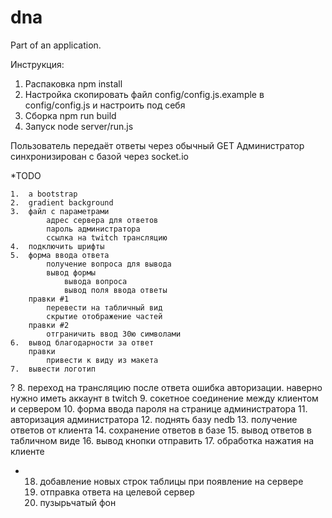 # dna
Part of an application.

Инструкция:

1. Распаковка
	npm install
2. Настройка
	скопировать файл config/config.js.example в config/config.js и настроить под себя
3. Сборка
	npm run build
4. Запуск
	node server/run.js


Пользователь передаёт ответы через обычный GET
Администратор синхронизирован с базой через socket.io

*TODO

	1.	a bootstrap
	2.	gradient background
	3.	файл с параметрами
			адрес сервера для ответов
			пароль администратора
			ссылка на twitch трансляцию
	4.	подключить шрифты
	5.	форма ввода ответа
			получение вопроса для вывода
			вывод формы
				вывода вопроса
				вывод поля ввода ответы
		правки #1
			перевести на табличный вид
			скрытие отображение частей
		правки #2
			отграничить ввод 30ю символами
	6.	вывод благодарности за ответ
		правки
			привести к виду из макета
	7. 	вывести логотип
?	8.	переход на трансляцию после ответа
			ошибка авторизации. наверно нужно иметь аккаунт в twitch
	9.	сокетное соединение между клиентом и сервером
	10.	форма ввода пароля на странице администратора
	11.	авторизация администратора
	12.	поднять базу nedb
	13.	получение ответов от клиента
	14.	сохранение ответов в базе
	15.	вывод ответов в табличном виде
	16.	вывод кнопки отправить
	17.	обработка нажатия на клиенте
*	18. добавление новых строк таблицы при появление на сервере
	19. отправка ответа на целевой сервер
	20. пузырьчатый фон